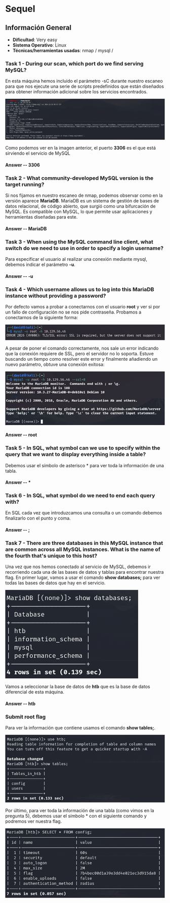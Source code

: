 # Sequel

## Información General

- **Dificultad**: Very easy
- **Sistema Operativo**: Linux
- **Técnicas/herramientas usadas**: nmap / mysql / 

### Task 1 - During our scan, which port do we find serving MySQL?

En esta máquina hemos incluido el parámetro -sC durante nuestro escaneo para que nos ejecute una serie de scripts predefinidos que están diseñados para obtener información adicional sobre los servicios encontrados.

![nmap](../../images/sequel/nmap.png)

Como podemos ver en la imagen anterior, el puerto **3306** es el que está sirviendo el servicio de MySQL

#### Answer -- 3306

### Task 2 - What community-developed MySQL version is the target running?

Si nos fijamos en nuestro escaneo de nmap, podemos observar como en la versión aparece **MariaDB**. MariaDB es un sistema de gestión de bases de datos relacional, de código abierto, que surgió como una bifurcación de MySQL. Es compatible con MySQL, lo que permite usar aplicaciones y herramientas diseñadas para este.

#### Answer -- MariaDB

### Task 3 - When using the MySQL command line client, what switch do we need to use in order to specify a login username?

Para especificar el usuario al realizar una conexión mediante mysql, debemos indicar el parámetro **-u**.

#### Answer -- -u

### Task 4 - Which username allows us to log into this MariaDB instance without providing a password?

Por defecto vamos a probar a conectarnos con el usuario **root** y ver si por un fallo de configuración no se nos pide contraseña. Probamos a conectarnos de la siguiente forma:

![mysql_error](../../images/Sequel/mysql_error.png)

A pesar de poner el comando correctamente, nos sale un error indicando que la conexión requiere de SSL, pero el servidor no lo soporta. Estuve buscando un tiempo como resolver este error y finalmente añadiendo un nuevo parámetro, obtuve una conexión exitosa:

![mysql](../../images/Sequel/mysql.png)

#### Answer -- root

### Task 5 - In SQL, what symbol can we use to specify within the query that we want to display everything inside a table?

Debemos usar el símbolo de asterisco * para ver toda la información de una tabla.

#### Answer -- *

### Task 6 - In SQL, what symbol do we need to end each query with?

En SQL cada vez que introduzcamos una consulta o un comando debemos finalizarlo con el punto y coma.

#### Answer -- ;

### Task 7 - There are three databases in this MySQL instance that are common across all MySQL instances. What is the name of the fourth that's unique to this host?

Una vez que nos hemos conectado al servicio de MySQL, debemos ir recorriendo cada una de las bases de datos y tablas para encontrar nuestra flag. En primer lugar, vamos a usar el comando **show databases;** para ver todas las bases de datos que hay en el servicio.

![databases](../../images/Sequel/databases.png)

Vamos a seleccionar la base de datos de **htb** que es la base de datos diferencial de esta máquina. 

#### Answer -- htb

### Submit root flag

Para ver la información que contiene usamos el comando **show tables;**.

![tables](../../images/Sequel/tables.png)

Por último, para ver toda la información de una tabla (como vimos en la pregunta 5), debemos usar el símbolo * con el siguiente comando y podremos ver nuestra flag.

![flag](../../images/Sequel/flag.png)

